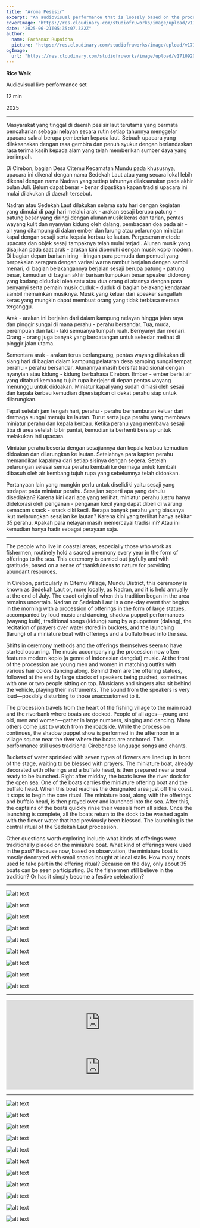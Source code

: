 ```yaml
---
title: "Aroma Pesisir"
excerpt: "An audiovisual performance that is loosely based on the procession of Nadran in Cirebon, West Java, Indonesia."
coverImage: "https://res.cloudinary.com/studiofruworks/image/upload/v1750523771/jackplan-user/x4autz2yzjrchu3h1cvd.png"
date: "2025-06-21T05:35:07.322Z"
author:
  name: Farhanaz Rupaidha
  picture: "https://res.cloudinary.com/studiofruworks/image/upload/v1710832241/jackplan-user/e6fmykbxfqftmylyldhg.jpg"
ogImage:
  url: "https://res.cloudinary.com/studiofruworks/image/upload/v1710920420/jackplan-user/bdl8jghrq7mk3epp85fg.jpg"
---
```

**Rice Walk**


Audiovisual live performance set

12 min

2025

* * * * *

Masyarakat yang tinggal di daerah pesisir laut terutama yang bermata pencaharian sebagai nelayan secara rutin setiap tahunnya menggelar upacara sakral berupa pemberian kepada laut. Sebuah upacara yang dilaksanakan dengan rasa gembira dan penuh syukur dengan berlandaskan rasa terima kasih kepada alam yang telah memberikan sumber daya yang berlimpah. 

Di Cirebon, bagian Desa Citemu Kecamatan Mundu pada khususnya, upacara ini dikenal dengan nama Sedekah Laut atau yang secara lokal lebih dikenal dengan nama Nadran yang setiap tahunnya dilaksanakan pada akhir bulan Juli. Belum dapat benar - benar dipastikan kapan tradisi upacara ini mulai dilakukan di daerah tersebut. 

Nadran atau Sedekah Laut dilakukan selama satu hari dengan kegiatan yang dimulai di pagi hari melalui arak - arakan sesaji berupa patung - patung besar yang diringi dengan alunan musik keras dan tarian, pentas wayang kulit dan nyanyian kidung oleh dalang, pembacaan doa pada air - air yang ditampung di dalam ember dan larung atau pelarungan miniatur kapal dengan sesaji serta kepala kerbau ke lautan. 
Pergeseran metode upacara dan objek sesaji tampaknya telah mulai terjadi. Alunan musik yang disajikan pada saat arak - arakan kini dipenuhi dengan musik koplo modern. Di bagian depan barisan iring - iringan para pemuda dan pemudi yang berpakaian seragam dengan variasi warna rambut berjalan dengan sambil menari, di bagian belakangannya berjalan sesaji berupa patung - patung besar, kemudian di bagian akhir barisan tumpukan besar speaker didorong yang kadang diduduki oleh satu atau dua orang di atasnya dengan para penyanyi serta pemain musik duduk - duduk di bagian belakang kendaraan sambil memainkan musiknya. Musik yang keluar dari speaker sangatlah keras yang mungkin dapat membuat orang yang tidak terbiasa merasa terganggu. 

Arak - arakan ini berjalan dari dalam kampung nelayan hingga jalan raya dan pinggir sungai di mana perahu - perahu bersandar. Tua, muda, perempuan dan laki - laki semuanya tumpah ruah. Bernyanyi dan menari. Orang - orang juga banyak yang berdatangan untuk sekedar melihat di pinggir jalan utama. 

Sementara arak - arakan terus berlangsung, pentas wayang dilakukan di siang hari di bagian dalam kampung pelataran desa samping sungai tempat perahu - perahu bersandar. Alunannya masih bersifat tradisional dengan nyanyian atau kidung - kidung berbahasa Cirebon. 
Ember - ember berisi air yang ditaburi kembang tujuh rupa berjejer di depan pentas wayang menunggu untuk didoakan. Miniatur kapal yang sudah dihiasi oleh sesaji dan kepala kerbau kemudian dipersiapkan di dekat perahu siap untuk dilarungkan. 

Tepat setelah jam tengah hari, perahu - perahu berhamburan keluar dari dermaga sungai menuju ke lautan. Turut serta juga perahu yang membawa miniatur perahu dan kepala kerbau. Ketika perahu yang membawa sesaji tiba di area setelah bibir pantai, kemudian ia berhenti bersiap untuk melakukan inti upacara.

Miniatur perahu beserta dengan sesajiannya dan kepala kerbau kemudian didoakan dan dilarungkan ke lautan. Setelahnya para kapten perahu memandikan kapalnya dari setiap sisinya dengan segera. Setelah pelarungan selesai semua perahu kembali ke dermaga untuk kembali dibasuh oleh air kembang tujuh rupa yang sebelumnya telah didoakan. 

Pertanyaan lain yang mungkin perlu untuk diselidiki yaitu sesaji yang terdapat pada miniatur perahu. Sesajian seperti apa yang dahulu disediakan? Karena kini dari apa yang terlihat, miniatur perahu justru hanya didekorasi oleh penganan - penganan kecil yang dapat dibeli di warung semacam snack - snack ciki kecil. Berapa banyak perahu yang biasanya ikut melarungkan sesajian ke lautan? Karena kini yang terlihat hanya sekitar 35 perahu. Apakah para nelayan masih memercayai tradisi ini? Atau ini kemudian hanya hadir sebagai perayaan saja.

------

The people who live in coastal areas, especially those who work as fishermen, routinely hold a sacred ceremony every year in the form of offerings to the sea. This ceremony is carried out joyfully and with gratitude, based on a sense of thankfulness to nature for providing abundant resources.

In Cirebon, particularly in Citemu Village, Mundu District, this ceremony is known as Sedekah Laut or, more locally, as Nadran, and it is held annually at the end of July. The exact origin of when this tradition began in the area remains uncertain.
Nadran or Sedekah Laut is a one-day event that begins in the morning with a procession of offerings in the form of large statues, accompanied by loud music and dancing, shadow puppet performances (wayang kulit), traditional songs (kidung) sung by a puppeteer (dalang), the recitation of prayers over water stored in buckets, and the launching (larung) of a miniature boat with offerings and a buffalo head into the sea.

Shifts in ceremony methods and the offerings themselves seem to have started occurring. The music accompanying the procession now often features modern koplo (a genre of Indonesian dangdut) music. At the front of the procession are young men and women in matching outfits with various hair colors dancing along. Behind them are the offering statues, followed at the end by large stacks of speakers being pushed, sometimes with one or two people sitting on top. Musicians and singers also sit behind the vehicle, playing their instruments. The sound from the speakers is very loud—possibly disturbing to those unaccustomed to it.

The procession travels from the heart of the fishing village to the main road and the riverbank where boats are docked. People of all ages—young and old, men and women—gather in large numbers, singing and dancing. Many others come just to watch from the roadside.
While the procession continues, the shadow puppet show is performed in the afternoon in a village square near the river where the boats are anchored. This performance still uses traditional Cirebonese language songs and chants.

Buckets of water sprinkled with seven types of flowers are lined up in front of the stage, waiting to be blessed with prayers. The miniature boat, already decorated with offerings and a buffalo head, is then prepared near a boat ready to be launched.
Right after midday, the boats leave the river dock for the open sea. One of the boats carries the miniature offering boat and the buffalo head. When this boat reaches the designated area just off the coast, it stops to begin the core ritual.
The miniature boat, along with the offerings and buffalo head, is then prayed over and launched into the sea. After this, the captains of the boats quickly rinse their vessels from all sides. Once the launching is complete, all the boats return to the dock to be washed again with the flower water that had previously been blessed. The launching is the central ritual of the Sedekah Laut procession. 

Other questions worth exploring include what kinds of offerings were traditionally placed on the miniature boat. What kind of offerings were used in the past? Because now, based on observation, the miniature boat is mostly decorated with small snacks bought at local stalls. How many boats used to take part in the offering ritual? Because on the day, only about 35 boats can be seen participating. Do the fishermen still believe in the tradition? Or has it simply become a festive celebration?



* * * * *

![alt text](https://res.cloudinary.com/studiofruworks/image/upload/v1750523767/jackplan-user/e6mpjrjn3fsohdcmwnsg.png)

![alt text](https://res.cloudinary.com/studiofruworks/image/upload/v1750523769/jackplan-user/rqvyqczezwbfpnlurtyo.png)

![alt text](https://res.cloudinary.com/studiofruworks/image/upload/v1750523765/jackplan-user/blc4edl8hzpvpyhl7gtg.png)

![alt text](https://res.cloudinary.com/studiofruworks/image/upload/v1750523772/jackplan-user/tn6wcwyyh1sakdzxropm.png)

![alt text](https://res.cloudinary.com/studiofruworks/image/upload/v1750523771/jackplan-user/s2j7opup87sclz0oipm2.png)

![alt text](https://res.cloudinary.com/studiofruworks/image/upload/v1750523771/jackplan-user/kn6ag03gybzjl9wfuvvv.png)

![alt text](https://res.cloudinary.com/studiofruworks/image/upload/v1750523771/jackplan-user/vojzm9zrndafp0rziiyo.png)

![alt text](https://res.cloudinary.com/studiofruworks/image/upload/v1750523769/jackplan-user/hfdoplfzniycz4aj73uh.png)

![alt text](https://res.cloudinary.com/studiofruworks/image/upload/v1750523769/jackplan-user/z40tek8ffr23oidhzbvt.png)

-----

<iframe style="border: 0; width: 100%; height: 120px;" src="https://bandcamp.com/EmbeddedPlayer/track=1809421896/size=large/bgcol=ffffff/linkcol=0687f5/tracklist=false/artwork=small/transparent=true/" seamless><a href="https://farhanazrupaidha.bandcamp.com/track/arak-arakan">Arak - Arakan by Farhanaz Rupaidha</a></iframe>

<iframe style="border: 0; width: 100%; height: 120px;" src="https://bandcamp.com/EmbeddedPlayer/track=3085410820/size=large/bgcol=ffffff/linkcol=0687f5/tracklist=false/artwork=small/transparent=true/" seamless><a href="https://farhanazrupaidha.bandcamp.com/track/sepenggal-kidung-larung">Sepenggal Kidung Larung by Farhanaz Rupaidha</a></iframe>

-----

![alt text](https://res.cloudinary.com/studiofruworks/image/upload/v1750503269/jackplan-user/okjelkeybgfiayl1h3cu.jpg)

![alt text](https://res.cloudinary.com/studiofruworks/image/upload/v1750503283/jackplan-user/k8sgdeavceunemrlfdio.jpg)

![alt text](https://res.cloudinary.com/studiofruworks/image/upload/v1750503268/jackplan-user/hipk1io8vnbo0treiq5g.jpg)

![alt text](https://res.cloudinary.com/studiofruworks/image/upload/v1750503255/jackplan-user/csnbluji5kcstxtnfvqg.jpg)

![alt text](https://res.cloudinary.com/studiofruworks/image/upload/v1750503276/jackplan-user/it8nckv8fllll8lcuud8.jpg)

![alt text](https://res.cloudinary.com/studiofruworks/image/upload/v1750503265/jackplan-user/nhuqpmsmcbvrpoe7e7vw.jpg)

![alt text](https://res.cloudinary.com/studiofruworks/image/upload/v1750503262/jackplan-user/ea3ayoidqlgm6ahsxpuv.jpg)

![alt text](https://res.cloudinary.com/studiofruworks/image/upload/v1750503281/jackplan-user/hsxmfurr1o1eglz1tmzv.jpg)

![alt text](https://res.cloudinary.com/studiofruworks/image/upload/v1750503277/jackplan-user/pzmbxjol2gnefdejcmvh.jpg)

![alt text](https://res.cloudinary.com/studiofruworks/image/upload/v1750503266/jackplan-user/lo5wlsqjicpgjshvaldm.jpg)

![alt text](https://res.cloudinary.com/studiofruworks/image/upload/v1750503285/jackplan-user/essendtgkclhhuqrfs1i.jpg)